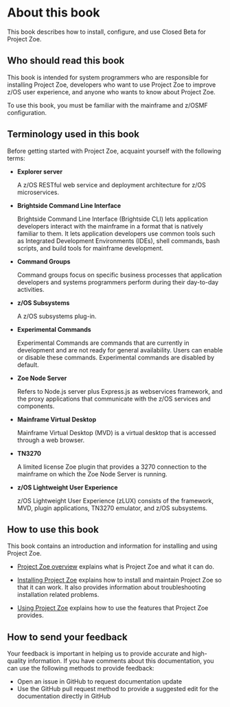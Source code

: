 # About this book
This book describes how to install, configure, and use Closed Beta for Project Zoe.  

## Who should read this book
This book is intended for system programmers who are responsible for installing Project Zoe, developers who want to use Project Zoe to improve z/OS user experience, and anyone who wants to know about Project Zoe.

To use this book, you must be familiar with the mainframe and z/OSMF configuration.

## Terminology used in this book

Before getting started with Project Zoe, acquaint yourself with the following terms:

- **Explorer server**  

    A z/OS RESTful web service and deployment architecture for z/OS microservices.

- **Brightside Command Line Interface**  

    Brightside Command Line Interface (Brightside CLI) lets application developers interact with the mainframe in a format that is natively familiar to them.  It lets application developers use common tools such as Integrated Development Environments (IDEs), shell commands, bash scripts, and build tools for mainframe development.

- **Command Groups**  

    Command groups focus on specific business processes that application developers and systems programmers perform during their day-to-day activities.

- **z/OS Subsystems**  

    A z/OS subsystems plug-in.

- **Experimental Commands**  

    Experimental Commands are commands that are currently in development and are not ready for general availability. Users can enable or disable these commands. Experimental commands are disabled by default.

- **Zoe Node Server**  

    Refers to Node.js server plus Express.js as webservices framework, and the proxy applications that communicate with the z/OS services and components.

- **Mainframe Virtual Desktop**  

    Mainframe Virtual Desktop (MVD) is a virtual desktop that is accessed through a web browser.

- **TN3270**  

    A limited license Zoe plugin that provides a 3270 connection to the mainframe on which the Zoe Node Server is running.

- **z/OS Lightweight User Experience**  

    z/OS Lightweight User Experience (zLUX) consists of the framework, MVD, plugin applications, TN3270 emulator, and z/OS subsystems.

## How to use this book

This book contains an introduction and information for installing and using Project Zoe.

- [Project Zoe overview](introduction.md) explains what is Project Zoe and what it can do.

- [Installing Project Zoe](installandconfig.md) explains how to install and maintain Project Zoe so that it can work. It also provides information about troubleshooting installation related problems.

- [Using Project Zoe](using.md) explains how to use the features that Project Zoe provides.

## How to send your feedback

Your feedback is important in helping us to provide accurate and high-quality information. If you have comments about this documentation, you can use the following methods to provide feedback:

- Open an issue in GitHub to request documentation update
- Use the GitHub pull request method to provide a suggested edit for the documentation directly in GitHub
